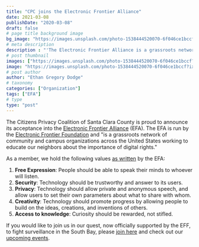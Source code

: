 ```yaml
---
title: "CPC joins the Electronic Frontier Alliance"
date: 2021-03-08
publishDate: "2020-03-08"
draft: false
# page title background image
bg_image: "https://images.unsplash.com/photo-1538444520070-6f046ce1bccf?ixid=MXwxMjA3fDB8MHxwaG90by1wYWdlfHx8fGVufDB8fHw%3D&ixlib=rb-1.2.1&auto=format&fit=crop&w=3150&q=80"
# meta description
description : "'The Electronic Frontier Alliance is a grassroots network of community and campus organizations across the United States working to educate our neighbors about the importance of digital rights'"
# post thumbnail
images: ["https://images.unsplash.com/photo-1538444520070-6f046ce1bccf?ixid=MXwxMjA3fDB8MHxwaG90by1wYWdlfHx8fGVufDB8fHw%3D&ixlib=rb-1.2.1&auto=format&fit=crop&w=3150&q=80"] 
image: "https://images.unsplash.com/photo-1538444520070-6f046ce1bccf?ixid=MXwxMjA3fDB8MHxwaG90by1wYWdlfHx8fGVufDB8fHw%3D&ixlib=rb-1.2.1&auto=format&fit=crop&w=3150&q=80"
# post author
author: "Ethan Gregory Dodge"
# taxonomy
categories: ["Organization"]
tags: ["EFA"]
# type
type: "post"
---
```

The Citizens Privacy Coalition of Santa Clara County is proud to announce its acceptance into the [Electronic Frontier Alliance](https://eff.org/fight) (EFA). The EFA is run by the [Electronic Frontier Foundation](https://eff.org) and "is a grassroots network of community and campus organizations across the United States working to educate our neighbors about the importance of digital rights."

As a member, we hold the following values [as written](https://eff.org/fight) by the EFA:

1. **Free Expression**: People should be able to speak their minds to whoever will listen.
2. **Security**: Technology should be trustworthy and answer to its users.
3. **Privacy**: Technology should allow private and anonymous speech, and allow users to set their own parameters about what to share with whom.
4. **Creativity**: Technology should promote progress by allowing people to build on the ideas, creations, and inventions of others.
5. **Access to knowledge**: Curiosity should be rewarded, not stifled.

If you would like to join us in our quest, now officially supported by the EFF, to fight surveillance in the South Bay, please [join here](/join) and check out our [upcoming events](/events).
